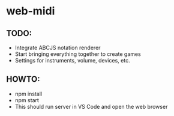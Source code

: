 # web-midi

## TODO:
* Integrate ABCJS notation renderer
* Start bringing everything together to create games
* Settings for instruments, volume, devices, etc.

## HOWTO:
* npm install
* npm start
* This should run server in VS Code and open the web browser